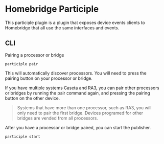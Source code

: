# Homebridge Participle
This participle plugin is a plugin that exposes device events clients to Homebridge that all use the same interfaces and events.

## CLI
Pairing a processor or bridge

```
participle pair
```

This will automatically discover processors. You will need to press the pairing button on your processor or bridge.

If you have multiple systems Caseta and RA3, you can pair other processors or bridges by running the pair command again, and pressing the pairing button on the other device.

> Systems that have more than one processor, such as RA3, you will only need to pair the first bridge. Devices programed for other bridges are vended from all processors.

After you have a processor or bridge paired, you can start the publisher.

```
participle start
```
